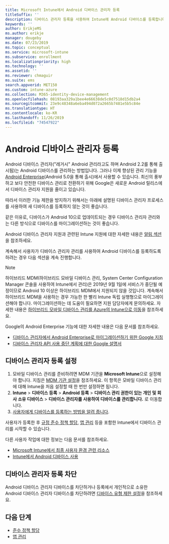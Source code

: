 ```yaml
---
title: Microsoft Intune에서 Android 디바이스 관리자 등록
titleSuffix: ''
description: 디바이스 관리자 등록을 사용하여 Intune에 Android 디바이스를 등록합니다.
keywords: ''
author: ErikjeMS
ms.author: erikje
manager: dougeby
ms.date: 07/23/2019
ms.topic: conceptual
ms.service: microsoft-intune
ms.subservice: enrollment
ms.localizationpriority: high
ms.technology: ''
ms.assetid: ''
ms.reviewer: chmaguir
ms.suite: ems
search.appverid: MET150
ms.custom: intune-azure
ms.collection: M365-identity-device-management
ms.openlocfilehash: 08193aa329a1bee4e66638de5c0d7518d15db2a4
ms.sourcegitcommit: 23e9c48348a6eba494d072a2665b7481e5b5c84e
ms.translationtype: HT
ms.contentlocale: ko-KR
ms.lasthandoff: 11/26/2019
ms.locfileid: "74547922"
---
```

# <a name="android-device-administrator-enrollment"></a>Android 디바이스 관리자 등록

Android 디바이스 관리자("레거시" Android 관리라고도 하며 Android 2.2를 통해 출시됨)는 Android 디바이스를 관리하는 방법입니다. 그러나 이제 향상된 관리 기능을 [Android Enterprise](https://www.android.com/enterprise/management/)(Android 5.0을 통해 출시)에서 사용할 수 있습니다. 최신의 풍부하고 보다 안전한 디바이스 관리로 전환하기 위해 Google은 새로운 Android 릴리스에서 디바이스 관리자 지원을 줄이고 있습니다.

따라서 이러한 기능 제한을 방지하기 위해서는 아래에 설명된 디바이스 관리자 프로세스를 사용하여 새 디바이스를 등록하지 않는 것이 좋습니다.

같은 이유로, 디바이스가 Android 10으로 업데이트되는 경우 디바이스 관리자 관리와는 다른 방식으로 디바이스를 마이그레이션하는 것이 좋습니다. 

Android 디바이스 관리자 지원과 관련된 Intune 지원에 대한 자세한 내용은 [알림 섹션](../fundamentals/whats-new.md#decreasing-support-for-android-device-administrator)을 참조하세요.

계속해서 사용자가 디바이스 관리자 관리를 사용하여 Android 디바이스를 등록하도록 하려는 경우 다음 섹션을 계속 진행합니다.  


> [!Note]  
> 하이브리드 MDM(하이브리드 모바일 디바이스 관리, System Center Configuration Manager 콘솔을 사용하여 Intune에서 관리)은 2019년 9월 1일에 서비스가 중단될 예정이므로 Android 10 이상은 하이브리드 MDM에서 지원되지 않을 것입니다. 계속해서 하이브리드 MDM을 사용하는 경우 가능한 한 빨리 Intune 독립 실행형으로 마이그레이션해야 합니다. 마이그레이션하는 데 도움이 필요하면 지원 담당자에게 문의하세요. 자세한 내용은 [하이브리드 모바일 디바이스 관리를 Azure의 Intune으로 이동](https://aka.ms/hybrid_notification)을 참조하세요.

Google의 Android Enterprise 기능에 대한 자세한 내용은 다음 문서를 참조하세요.
- [디바이스 관리자에서 Android Enterprise로 마이그레이션하기 위한 Google 지침](http://static.googleusercontent.com/media/android.com/en/enterprise/static/2016/pdfs/enterprise/Android-Enterprise-Migration-Bluebook_2019.pdf)
- [디바이스 관리자 API 사용 중단 계획에 대한 Google 설명서](https://developers.google.com/android/work/device-admin-deprecation)


## <a name="set-up-device-administrator-enrollment"></a>디바이스 관리자 등록 설정

1. 모바일 디바이스 관리를 준비하려면 MDM 기관을 **Microsoft Intune**으로 설정해야 합니다. 지침은 [MDM 기관 설정](../fundamentals/mdm-authority-set.md)을 참조하세요. 이 항목은 모바일 디바이스 관리에 대해 Intune을 처음 설정할 때 한 번만 설정하면 됩니다.
2. **Intune** > **디바이스 등록** > **Android 등록** > **디바이스 관리 권한이 있는 개인 및 회사 소유 디바이스** > **디바이스 관리자를 사용하여 디바이스를 관리합니다.** 로 이동합니다.
3. [사용자에게 디바이스를 등록하는 방법을 알려 줍니다](/intune-user-help/enroll-your-device-in-intune-android).  

사용자가 등록한 후 [규정 준수 정책 할당](../protect/compliance-policy-create-android.md), [앱 관리](../apps/app-management.md) 등을 포함한 Intune에서 디바이스 관리를 시작할 수 있습니다.

다른 사용자 작업에 대한 정보는 다음 문서를 참조하세요.
- [Microsoft Intune에서 최종 사용자 환경 관련 리소스](../fundamentals/end-user-educate.md)
- [Intune에서 Android 디바이스 사용](https://docs.microsoft.com/intune-user-help/using-your-android-device-with-intune)


## <a name="block-device-administrator-enrollment"></a>디바이스 관리자 등록 차단
Android 디바이스 관리자 디바이스를 차단하거나 등록에서 개인적으로 소유한 Android 디바이스 관리자 디바이스를 차단하려면 [디바이스 유형 제한 설정](enrollment-restrictions-set.md)을 참조하세요.



## <a name="next-steps"></a>다음 단계
- [준수 정책 할당](../protect/compliance-policy-create-android.md)
- [앱 관리](../apps/app-management.md)
